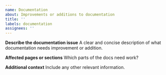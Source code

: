 ```yaml
---
name: Documentation
about: Improvements or additions to documentation
title: ''
labels: documentation
assignees: ''
---
```


**Describe the documentation issue**
A clear and concise description of what documentation needs improvement or addition.

**Affected pages or sections**
Which parts of the docs need work?

**Additional context**
Include any other relevant information.
